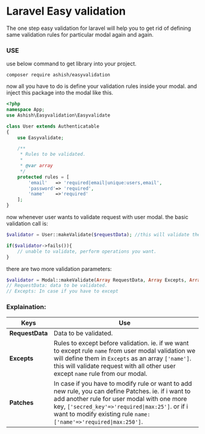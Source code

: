 # Laravel Easy validation
The one step easy validation for laravel will help you to get rid of defining same validation rules for particular modal again and again.

### USE
use below command to get library into your project.
```
composer require ashish/easyvalidation
```

now all you have to do is define your validation rules inside your modal. and inject this package into the modal like this.
```php
<?php
namespace App;
use Ashish\Easyvalidation\Easyvalidate

class User extends Authenticatable
{
    use Easyvalidate;

    /**
     * Rules to be validated.
     *
     * @var array
     */
    protected rules = [
        'email'   => 'required|email|unique:users,email',
        'password'=> 'required',
        'name'    =>'required'
    ];
}
```

now whenever user wants to validate request with user modal. the basic validation call is:
```php
$validator = User::makeValidate($requestData); //this will validate the request with user modal.

if($validator->fails()){
    // unable to validate, perform operations you want.
}
```
there are two more validation parameters:
```php
$validator = Modal::makeValidate(Array RequestData, Array Excepts, Array Patches);
// RequestData: data to be validated.
// Excepts: In case if you have to except 
```
### Explaination:
| Keys  | Use |
| ------------- | ------------- |
| **RequestData**  |  Data to be validated.  |
| **Excepts**  | Rules to except before validation. ie. if we want to except rule `name` from user modal validation we will define them in `Excepts` as an array `['name']`. this will validate request with all other user except `name` rule from our modal.  |
| **Patches**  | In case if you have to modify rule or want to add new rule, you can define Patches. ie. if i want to add another rule for user modal with one more key, `['secred_key'=>'required\|max:25']`. or if i want to modify existing rule `name: ['name'=>'required\|max:250']`.  |


